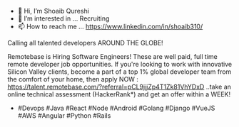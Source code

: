 - 👋 Hi, I’m Shoaib Qureshi
- 👀 I’m interested in ... Recruiting
- 📫 How to reach me ...
https://www.linkedin.com/in/shoaib310/
<!---
shoaib-310/shoaib-310 is a ✨ special ✨ repository because its `README.md` (this file) appears on your GitHub profile.
You can click the Preview link to take a look at your changes.
--->
Calling all talented developers AROUND THE GLOBE!

Remotebase is Hiring Software Engineers!
These are well paid, full time remote developer job opportunities. If you're looking to work with innovative Silicon Valley clients, become a part of a top 1% global developer team from the comfort of your home, then apply NOW : https://talent.remotebase.com/?referral=pCL9jjjZp4T1Zk81VhYDxD
..take an online technical assessment (HackerRank*) and get an offer within a WEEK!

* #Devops #Java #React #Node #Android #Golang #Django #VueJS #AWS #Angular #Python #Rails

